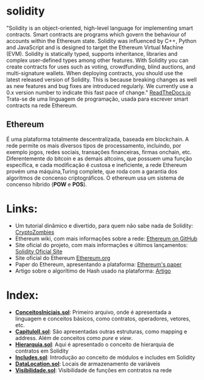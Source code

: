 # solidity
"Solidity is an object-oriented, high-level language for implementing smart contracts. Smart contracts are programs which govern the behaviour of accounts within the Ethereum state.
Solidity was influenced by C++, Python and JavaScript and is designed to target the Ethereum Virtual Machine (EVM).
Solidity is statically typed, supports inheritance, libraries and complex user-defined types among other features.
With Solidity you can create contracts for uses such as voting, crowdfunding, blind auctions, and multi-signature wallets.
When deploying contracts, you should use the latest released version of Solidity. This is because breaking changes as well as new features and bug fixes are introduced regularly. We currently use a 0.x version number to indicate this fast pace of change." <a href="https://solidity.readthedocs.io/en/v0.6.2/"> ReadTheDocs.io</a>
Trata-se de uma linguagem de programação, usada para escrever smart contracts na rede Ethereum. 
## Ethereum 
É uma plataforma totalmente descentralizada, baseada em blockchain. A rede permite os mais diversos tipos de processamento, incluindo, por exemplo jogos, redes sociais, transações financeiras, firmas onchain, etc.
Diferentemente do bitcoin e as demais altcoins, que possuem uma função específica, e cada modificação é custosa e ineficiente, a rede Ethereum provém uma máquina,Turing complete, que roda com a garantia dos algoritmos de concenso criptográficos. O ethereum usa um sistema de concenso híbrido (<strong>POW</strong> e <strong>POS</strong>).
# Links:
<ul>
  <li>Um tutorial dinâmico e divertido, para quem não sabe nada de Solidity: <a href="https://cryptozombies.io/">CryptoZombies</a></li>
<li>Ethereum wiki, com mais informações sobre a rede: <a href="https://github.com/ethereum/wiki/wiki"> Ethereum on GitHub</a></li>
 <li>Site oficial do projeto, com mais informações e últimos lançamentos: <a href="https://solidity.readthedocs.io/en/v0.6.2/">Solidity Oficial Site</a></li>
 <li> Site oficial do Ethereum <a href="https://ethereum.org/">Ethereum.org</a></li>
 <li> Paper do Ethereum, apresentando a plataforma: <a href="http://gavwood.com/Paper.pdf">Ethereum's paper</a></li>
 <li> Artigo sobre o algorítimo de Hash usado na plataforma: <a href="http://fchabaud.free.fr/English/Publications/sha.pdf">Artigo</a></li>
</ul>

# Index:
<ul>
  <li><a href="https://github.com/Davidson-Souza/solidity/blob/master/B%C3%A1sico%20Da%20Linguagem/ConceitosIniciais.sol"><strong>ConceitosIniciais.sol</strong></a>: Primeiro arquivo, onde é apresentada a linguagem e conceitos básicos, como contratos, operadores, vetores, etc.</li>
  <li><a href="https://github.com/Davidson-Souza/solidity/blob/master/Básico%20Da%20Linguagem/CapituloII.sol"><strong>CapituloII.sol</strong></a>: São apresentadas outras estruturas, como mapping e address. Além de conceitos como <i>pure</i> e <i>view</i>.</li>
  <li><a href="https://github.com/Davidson-Souza/solidity/blob/master/B%C3%A1sico%20Da%20Linguagem/Hierarquia.sol"><strong>Hierarquia.sol</strong></a>: Aqui é apresentado o conceito de hierarquia de contratos em Solidity</li>
  <li><a href="https://github.com/Davidson-Souza/solidity/blob/master/Básico%20Da%20Linguagem/Incudes.sol"><strong>Includes.sol</strong></a>: Introdução ao conceito de módulos e includes em Solidity</li>
  <li><a href="https://github.com/Davidson-Souza/solidity/blob/master/Básico%20Da%20Linguagem/DataLocation.sol"><strong>DataLocation.sol</strong></a>: Locais de armazenamento de variáveis</li>
  <li><a href="https://github.com/Davidson-Souza/solidity/blob/master/Básico%20Da%20Linguagem/Visibilidade.sol"><strong>Visibilidade.sol</strong></a>: Visibilidade de funções em contratos na rede</li>
</ul>

